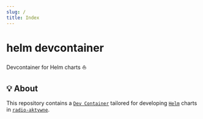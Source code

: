 ```yaml
---
slug: /
title: Index
---
```


# helm devcontainer

Devcontainer for Helm charts ⛵

## 💡 About

This repository contains a [`Dev Container`](https://containers.dev)
tailored for developing [`Helm`](https://helm.sh) charts in
[`radio-aktywne`](https://github.com/radio-aktywne).
